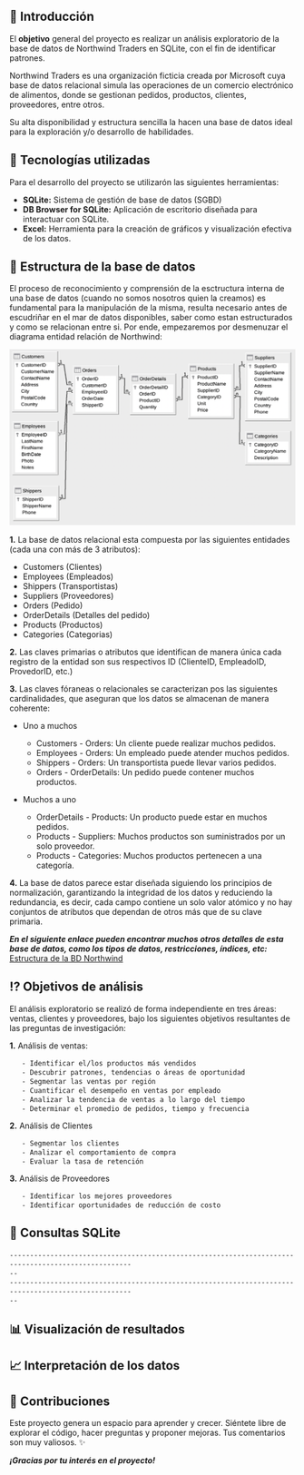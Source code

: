 ## :dart: Introducción

El **objetivo** general del proyecto es realizar un análisis exploratorio de la base de datos de Northwind Traders en SQLite, con el fin de identificar patrones.

Northwind Traders es una organización ficticia creada por Microsoft cuya base de datos relacional simula las operaciones de un comercio electrónico de alimentos, donde se gestionan pedidos, productos, clientes, proveedores, entre otros.

Su alta disponibilidad y estructura sencilla la hacen una base de datos ideal para la exploración y/o desarrollo de habilidades.

## :wrench: Tecnologías utilizadas

Para el desarrollo del proyecto se utilizarón las siguientes herramientas:

- **SQLite:** Sistema de gestión de base de datos (SGBD)
- **DB Browser for SQLite:** Aplicación de escritorio diseñada para interactuar con SQLite. 
- **Excel:** Herramienta para la creación de gráficos y visualización efectiva de los datos.

## :open_file_folder: Estructura de la base de datos

El proceso de reconocimiento y comprensión de la esctructura interna de una base de datos (cuando no somos nosotros quien la creamos) es fundamental para la manipulación de la misma, resulta necesario antes de escudriñar en el mar de datos disponibles, saber como estan estructurados y como se relacionan entre si. Por ende, empezaremos por desmenuzar el diagrama entidad relación de Northwind:

![DER](https://github.com/Johanna-Rojas/BD_NORTHWIND/blob/main/Northwind_E-R_Diagram.png)

**1.** La base de datos relacional esta compuesta por las siguientes entidades (cada una con más de 3 atributos):
- Customers (Clientes)
- Employees (Empleados)
- Shippers (Transportistas)
- Suppliers (Proveedores)
- Orders (Pedido)
- OrderDetails (Detalles del pedido)
- Products (Productos)
- Categories (Categorias)

**2.** Las claves primarias o atributos que identifican de manera única cada registro de la entidad son sus respectivos ID (ClienteID, EmpleadoID, ProvedorID, etc.) 

**3.** Las claves fóraneas o relacionales se caracterizan pos las siguientes cardinalidades, que aseguran que los datos se almacenan de manera coherente:

* Uno a muchos
   - Customers - Orders: Un cliente puede realizar muchos pedidos.
   - Employees - Orders: Un empleado puede atender muchos pedidos.
   - Shippers - Orders: Un transportista puede llevar varios pedidos.
   - Orders - OrderDetails: Un pedido puede contener muchos productos.

* Muchos a uno
   - OrderDetails - Products: Un producto puede estar en muchos pedidos.
   - Products - Suppliers: Muchos productos son suministrados por un solo proveedor.
   - Products - Categories: Muchos productos pertenecen a una categoría.

**4.** La base de datos parece estar diseñada siguiendo los principios de normalización, garantizando la integridad de los datos y reduciendo la redundancia, es decir, cada campo contiene un solo valor atómico y no hay conjuntos de atributos que dependan de otros más que de su clave primaria.

***En el siguiente enlace pueden encontrar muchos otros detalles de esta base de datos, como los tipos de datos, restricciones, índices, etc:*** [Estructura de la BD Northwind](https://en.wikiversity.org/wiki/Database_Examples/Northwind)

## :interrobang: Objetivos de análisis

El análisis exploratorio se realizó de forma independiente en tres áreas: ventas, clientes y proveedores, bajo los siguientes objetivos resultantes de las preguntas de investigación:

**1.** Análisis de ventas:

       - Identificar el/los productos más vendidos
       - Descubrir patrones, tendencias o áreas de oportunidad
       - Segmentar las ventas por región
       - Cuantificar el desempeño en ventas por empleado
       - Analizar la tendencia de ventas a lo largo del tiempo
       - Determinar el promedio de pedidos, tiempo y frecuencia

**2.** Análisis de Clientes

       - Segmentar los clientes
       - Analizar el comportamiento de compra
       - Evaluar la tasa de retención

**3.** Análisis de Proveedores

       - Identificar los mejores proveedores
       - Identificar oportunidades de reducción de costo

## :bookmark_tabs: Consultas SQLite

~~~
----------------------------------------------------------------------------------------------------
-- 
----------------------------------------------------------------------------------------------------
-- 
~~~

## :bar_chart: Visualización de resultados

## :chart_with_upwards_trend: Interpretación de los datos



## :pencil: Contribuciones

Este proyecto genera un espacio para aprender y crecer. 
Siéntete libre de explorar el código, hacer preguntas y proponer mejoras. 
Tus comentarios son muy valiosos. :sparkles:

***¡Gracias por tu interés en el proyecto!***